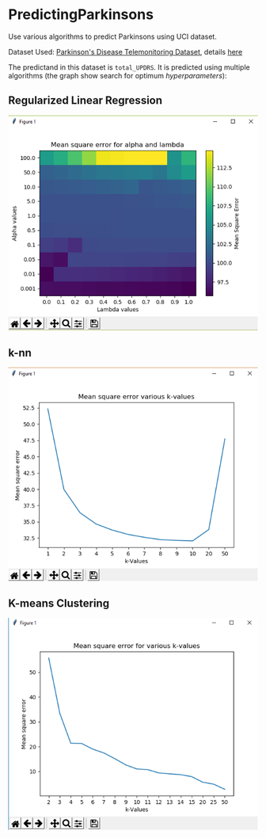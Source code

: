 # PredictingParkinsons
Use various algorithms to predict Parkinsons using UCI dataset.

Dataset Used: [Parkinson's Disease Telemonitoring Dataset](https://archive.ics.uci.edu/ml/machine-learning-databases/parkinsons/telemonitoring/parkinsons_updrs.data), details [here](https://archive.ics.uci.edu/ml/machine-learning-databases/parkinsons/telemonitoring/parkinsons_updrs.names)

The predictand in this dataset is `total_UPDRS`. It is predicted using multiple algorithms (the graph show search for optimum _hyperparameters_):

## Regularized Linear Regression

![Screen1](screens/1.png)

## k-nn 

![Screen2](screens/2.png)

## K-means Clustering

![Screen3](screens/3.png)
